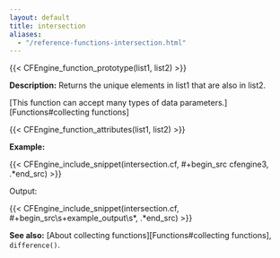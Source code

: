 ```yaml
---
layout: default
title: intersection
aliases:
  - "/reference-functions-intersection.html"
---
```


{{< CFEngine_function_prototype(list1, list2) >}}

**Description:** Returns the unique elements in list1 that are also in list2.

[This function can accept many types of data parameters.][Functions#collecting functions]

{{< CFEngine_function_attributes(list1, list2) >}}

**Example:**

{{< CFEngine_include_snippet(intersection.cf, #\+begin_src cfengine3, .*end_src) >}}

Output:

{{< CFEngine_include_snippet(intersection.cf, #\+begin_src\s+example_output\s*, .*end_src) >}}

**See also:** [About collecting functions][Functions#collecting functions], `difference()`.
